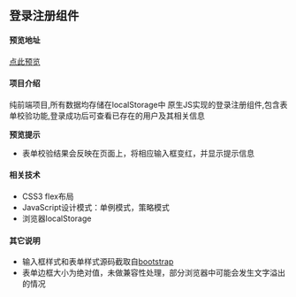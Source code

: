 ## 登录注册组件

#### 预览地址
[点此预览](https://user65536.github.io/userManager/)

#### 项目介绍 ####
纯前端项目,所有数据均存储在localStorage中
原生JS实现的登录注册组件,包含表单校验功能,登录成功后可查看已存在的用户及其相关信息

**预览提示**
- 表单校验结果会反映在页面上，将相应输入框变红，并显示提示信息

#### 相关技术  ####

- CSS3 flex布局
- JavaScript设计模式：单例模式，策略模式
- 浏览器localStorage

#### 其它说明  ####

- 输入框样式和表单样式源码截取自[bootstrap](https://getbootstrap.com/)
- 表单边框大小为绝对值，未做兼容性处理，部分浏览器中可能会发生文字溢出的情况
